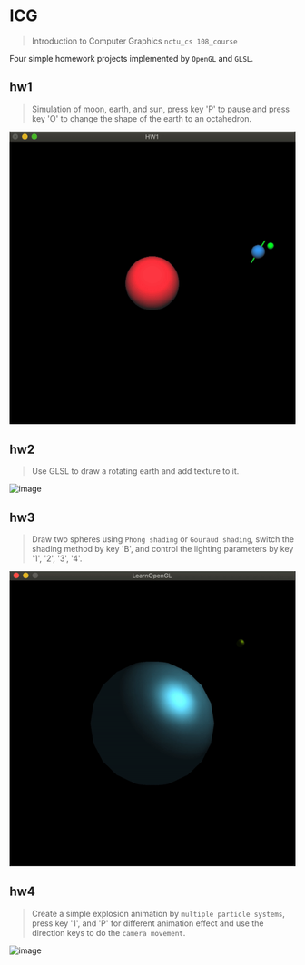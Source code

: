 # ICG
> Introduction to Computer Graphics `nctu_cs 108_course`

Four simple homework projects implemented by `OpenGL` and `GLSL`.

## hw1

>Simulation of moon, earth, and sun, press key 'P' to pause and press key 'O' to change the shape of the earth to an octahedron.
  
  ![image](https://github.com/william0206/ICG/blob/master/hw1.gif)

## hw2

>Use GLSL to draw a rotating earth and add texture to it.

  ![image](https://github.com/william0206/ICG/blob/master/hw2.gif)


## hw3

> Draw two spheres using `Phong shading` or `Gouraud shading`, switch the shading method by key 'B', and control the lighting parameters by key '1', '2', '3', '4'.
  
  ![image](https://github.com/william0206/ICG/blob/master/hw3.gif)

## hw4

> Create a simple explosion animation by `multiple particle systems`, press key '1', and 'P' for different animation effect and use the direction keys to do the `camera movement`.
  
  ![image](https://github.com/william0206/ICG/blob/master/hw4.gif)
